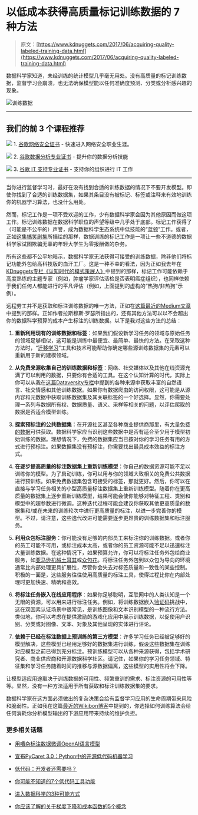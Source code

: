 # 以低成本获得高质量标记训练数据的 7 种方法

> 原文：[https://www.kdnuggets.com/2017/06/acquiring-quality-labeled-training-data.html](https://www.kdnuggets.com/2017/06/acquiring-quality-labeled-training-data.html)

数据科学家知道，未经训练的统计模型几乎毫无用处。没有高质量的标记训练数据，监督学习会崩溃，也无法确保模型能以任何准确度预测、分类或分析感兴趣的现象。

![训练数据](../Images/ab46a2921688bf5ea2d1daa6fda36c15.png)

* * *

## 我们的前 3 个课程推荐

![](../Images/0244c01ba9267c002ef39d4907e0b8fb.png) 1. [谷歌网络安全证书](https://www.kdnuggets.com/google-cybersecurity) - 快速进入网络安全职业生涯。

![](../Images/e225c49c3c91745821c8c0368bf04711.png) 2. [谷歌数据分析专业证书](https://www.kdnuggets.com/google-data-analytics) - 提升你的数据分析技能

![](../Images/0244c01ba9267c002ef39d4907e0b8fb.png) 3. [谷歌 IT 支持专业证书](https://www.kdnuggets.com/google-itsupport) - 支持你的组织进行 IT 工作

* * *

当你进行监督学习时，最好在没有找到合适的训练数据的情况下不要开发模型。即使你找到了合适的训练数据集，如果其条目没有被标记、标签或注释来有效地训练你的机器学习算法，也没什么用处。

然而，标记工作是一项不受欢迎的工作，少有数据科学家会因为其他原因而做这项工作。标记训练数据在数据科学职位的声望等级中几乎处于底部。标记工作获得了（可能是不公平的）声誉，成为数据科学生态系统中低技能的“[蓝领](https://www.techrepublic.com/article/is-data-labeling-the-new-blue-collar-job-of-the-ai-era/?ftag=TRE684d531&bhid=20439713773007020840263695991524)”工作。或者，正如[这集搞笑剧集](https://www.youtube.com/watch?v=ACmydtFDTGs)所描绘的那样，数据训练的标记工作是一项让一些不道德的数据科学家试图欺骗无辜的年轻大学生为零报酬做的杂务。

所有这些都不公平地暗示，数据科学家无法获得可接受的训练数据，除非他们将标记功能外包给高科技版的血汗工厂。这是一种不幸的看法，因为正如我去年在[KDnuggets专栏《认知时代的模式策展人》](/2016/03/pattern-curators-cognitive-era.html)中提到的那样，标记工作可能依赖于高度熟练的主题专家（例如，肿瘤学家评估活检是否表明癌症组织），也同样依赖于我们任何人都能进行的平凡评估（例如，上面提到的虚构的“热狗/非热狗”示例）。

远程劳工并不是获取和标注训练数据的唯一方法，正如在[这篇最近的Medium文章](https://medium.com/merantix/applying-deep-learning-to-real-world-problems-ba2d86ac5837)中提到的那样。正如作者拉斯穆斯·罗瑟所指出的，还有其他方法可以以不会超出你的数据科学预算的成本产生标注的训练数据。以下是我对这些方法的总结：

1.  **重新利用现有的训练数据和标签**：如果我们假设新学习任务的领域与原始任务的领域足够相似，这可能是训练中最便宜、最简单、最快的方法。在采取这种方法时，“[迁移学习](http://www.infoworld.com/article/3155262/analytics/transfer-learning-jump-starts-new-ai-projects.html)”工具和技术可能帮助你确定哪些源训练数据集的元素可以重新用于新的建模领域。

1.  **从免费来源收集自己的训练数据和标签**：网络、社交媒体以及其他在线资源充满了可以利用的数据，只要你有合适的工具。在这个认知计算的时代，实际上你可以从我在[这篇Dataversity专栏](http://www.dataversity.net/will-harvest-cognition-2017/)中提到的各种来源中获取丰富的自然语言、社交情感和其他训练数据。如果你有数据爬虫的访问权限，这可能是从源内容和元数据中获取训练数据集及其关联标签的一个好选择。显然，你需要处理一系列与数据所有权、数据质量、语义、采样等相关的问题，以评估爬取的数据是否适合模型训练。

1.  **探索预标注的公共数据集**：在开源社区甚至各种商业提供商那里，有[大量免费的数据](https://www.forbes.com/sites/bernardmarr/2016/02/12/big-data-35-brilliant-and-free-data-sources-for-2016/#63f780cab54d)可供获取。数据科学家应当识别这些数据中是否有适合至少用于模型初始训练的数据。理想情况下，免费的数据集应当已按对你的学习任务有用的方式进行预标注。如果数据集没有预标注，你需要找出最具成本效益的标注方式。

1.  **在逐步提高质量的标注数据集上重新训练模型**：你自己的数据资源可能不足以训练你的模型。为了启动训练，你可以用与你的领域大致相关的免费公共数据进行预训练。如果免费数据集包含可接受的标签，那就更好。然后，你可以在直接与学习任务相关的小型高质量标注数据集上重新训练模型。随着你在更高质量的数据集上逐步重新训练模型，结果可能会使你能够对特征工程、类别和模型中的超参数进行微调。这种迭代过程可能会建议你获取其他更高质量的数据集和/或在未来的训练轮次中进行更高质量的标注，以进一步完善你的模型。不过，请注意，这些迭代改进可能需要逐步更昂贵的训练数据集和标注服务。

1.  **利用众包标注服务**：你可能没有足够的内部员工来标注你的训练数据。或者你的员工可能不可用，或标注成本太高，或者你的员工资源可能不足以迅速标注大量训练数据。在这种情况下，如果预算允许，你可以将标注任务外包给商业服务，如[亚马逊机械土耳其](https://www.mturk.com/mturk/welcome)或[众包花](https://www.crowdflower.com/)。将标注任务外包到以众包为导向的环境通常比内部处理更具扩展性，尽管你会失去对标签质量和一致性的某些控制。积极的一面是，这些服务往往使用高质量的标注工具，使得过程比你在内部处理时更加快速、精确和高效。

1.  **将标注任务嵌入在线应用程序**：如果你足够聪明，互联网中的人类认知是一个无限的资源，可以用来进行标注任务。例如，将训练数据嵌入[验证码](https://en.wikipedia.org/wiki/CAPTCHA)挑战中，这在双因素认证场景中很常见，是训练图像和文本识别模型的一种流行方法。类似地，你可以考虑在提供激励的游戏化应用中展示训练数据，以促使用户识别、分类或对图像、文本、对象及其他呈现的实体进行评论。

1.  **依赖于已经在标注数据上预训练的第三方模型**：许多学习任务已经被足够好的模型解决，这些模型已经用足够好的数据集进行训练，假设这些数据集在训练对应模型之前已得到充分标注。预训练模型可以从各种来源获得，包括学术研究者、商业供应商和开源数据科学社区。请记住，如果你的学习任务领域、特征集和学习任务随着时间的推移与源数据偏离，这些模型的实用性将会下降。

让模型适应用途取决于训练数据的可用性、频繁重训的需求、标注资源的可用性等等。显然，没有一种方法适用于所有获取和标注训练数据集的要求。

数据科学家在这方面必须做出的复杂决策会给有监督学习应用的生命周期带来风险和脆弱性。正如我在这篇[最近的Wikibon博客](https://wikibon.com/application-decay-and-the-burden-of-data-driven-algorithm-training/)中提到的，你选择如何训练算法会给任何消耗你分析模型输出的下游应用带来持续的维护负担。

### 更多相关话题

+   [用嘈杂标注数据微调OpenAI语言模型](https://www.kdnuggets.com/2023/04/finetuning-openai-language-models-noisily-labeled-data.html)

+   [宣布PyCaret 3.0：Python中的开源低代码机器学习](https://www.kdnuggets.com/2023/03/announcing-pycaret-30-opensource-lowcode-machine-learning-python.html)

+   [低代码：开发者还需要吗？](https://www.kdnuggets.com/2022/04/low-code-developers-still-needed.html)

+   [你可能不知道的7个低代码工具功能](https://www.kdnuggets.com/2022/09/7-things-didnt-know-could-low-code-tool.html)

+   [进入数据科学的3种可能方式](https://www.kdnuggets.com/2022/03/3-possible-ways-get-data-science.html)

+   [你应该了解的关于梯度下降和成本函数的5个概念](https://www.kdnuggets.com/2020/05/5-concepts-gradient-descent-cost-function.html)
